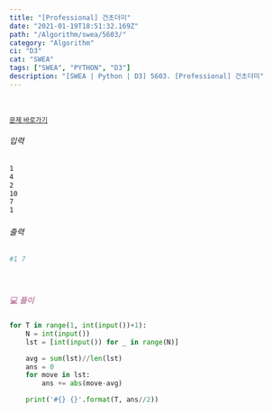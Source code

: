 ```yaml
---
title: "[Professional] 건초더미"
date: "2021-01-19T18:51:32.169Z"
path: "/Algorithm/swea/5603/"
category: "Algorithm"
ci: "D3"
cat: "SWEA"
tags: ["SWEA", "PYTHON", "D3"]
description: "[SWEA | Python | D3] 5603. [Professional] 건초더미"
---
```


<br />

<a href="https://swexpertacademy.com/main/code/problem/problemDetail.do?contestProbId=AWXGEbd6cjMDFAUo&categoryId=AWXGEbd6cjMDFAUo&categoryType=CODE"><small>문제 바로가기</small></a>

###### 입력

```sh
1
4
2
10
7
1
```

###### 출력

```sh
#1 7
```

<br />

##### <h5 style="color:#C587AE;">💻 풀이</h5>

```python
for T in range(1, int(input())+1):
    N = int(input())
    lst = [int(input()) for _ in range(N)]

    avg = sum(lst)//len(lst)
    ans = 0
    for move in lst:
        ans += abs(move-avg)

    print('#{} {}'.format(T, ans//2))
```

